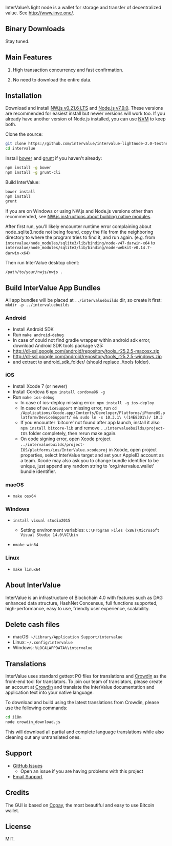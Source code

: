 InterValue’s light node is a wallet for storage and transfer of decentralized value. See http://www.inve.one/.

## Binary Downloads


Stay tuned.

## Main Features

1.	High transaction concurrency and fast confirmation.

2.	No need to download the entire data.


## Installation

Download and install [NW.js v0.21.6 LTS](https://dl.nwjs.io/v0.21.6/) and [Node.js v7.9.0](https://nodejs.org/download/release/v7.9.0/).  These versions are recommended for easiest install but newer versions will work too.  If you already have another version of Node.js installed, you can use [NVM](https://github.com/creationix/nvm) to keep both.

Clone the source:

```sh
git clone https://github.com/intervalue/intervalue-lightnode-2.0-testnet.git
cd intervalue
```



Install [bower](http://bower.io/) and [grunt](http://gruntjs.com/getting-started) if you haven't already:

```sh
npm install -g bower
npm install -g grunt-cli
```

Build InterValue:

```sh
bower install
npm install
grunt
```
If you are on Windows or using NW.js and Node.js versions other than recommended, see [NW.js instructions about building native modules](http://docs.nwjs.io/en/latest/For%20Users/Advanced/Use%20Native%20Node%20Modules/).

After first run, you'll likely encounter runtime error complaining about node_sqlite3.node not being found, copy the file from the neighboring directory to where the program tries to find it, and run again. (e.g. from `intervalue/node_modules/sqlite3/lib/binding/node-v47-darwin-x64` to `intervalue/node_modules/sqlite3/lib/binding/node-webkit-v0.14.7-darwin-x64`)

Then run InterValue desktop client:

```sh
/path/to/your/nwjs/nwjs .
```

## Build InterValue App Bundles

All app bundles will be placed at `../intervaluebuilds` dir, so create it first: `mkdir -p ../intervaluebuilds`


### Android

- Install Android SDK
- Run `make android-debug`
-	In case of could not find gradle wrapper within android sdk error, download Android SDK tools package v25:
-	http://dl-ssl.google.com/android/repository/tools_r25.2.5-macosx.zip
-	http://dl-ssl.google.com/android/repository/tools_r25.2.5-windows.zip
-   and extract to android_sdk_folder/ (should replace ./tools folder).


### iOS

- Install Xcode 7 (or newer)
- Install Cordova 6 `npm install cordova@6 -g`
- Run `make ios-debug`
  * In case of ios-deploy missing error: `npm install -g ios-deploy`
  * In case of `DeviceSupport` missing error, run `cd /Applications/Xcode.app/Contents/Developer/Platforms/iPhoneOS.platform/DeviceSupport/ && sudo ln -s 10.3.1\ \(14E8301\)/ 10.3`
  * If you encounter 'bitcore' not found after app launch, install it also `npm install bitcore-lib` and remove `../intervaluebuilds/project-IOS` folder completely, then rerun make again.
  * On code signing error, open Xcode project `../intervaluebuilds/project-IOS/platforms/ios/InterValue.xcodeproj` in Xcode, open project properties, select InterValue target and set your AppleID account as a team. Xcode may also ask you to change bundle identifier to be unique, just append any random string to 'org.intervalue.wallet' bundle identifier.

### macOS

- `make osx64`

### Windows

- `install visual studio2015`

    * Setting environment variables: `C:\Program Files (x86)\Microsoft Visual Studio 14.0\VC\bin`

- `nmake win64`

### Linux

- `make linux64`


## About InterValue

InterValue is an infrastructure of Blockchain 4.0 with features such as DAG enhanced data structure, HashNet Concensus, full functions supported, high-performance, easy to use, friendly user experience, scalability. 

## Delete cash files



* macOS: `~/Library/Application Support/intervalue`
* Linux: `~/.config/intervalue`
* Windows: `%LOCALAPPDATA%\intervalue`


## Translations

InterValue uses standard gettext PO files for translations and [Crowdin](https://crowdin.com/project/intervalue) as the front-end tool for translators. To join our team of translators, please create an account at [Crowdin](https://crowdin.com) and translate the InterValue documentation and application text into your native language.

To download and build using the latest translations from Crowdin, please use the following commands:

```sh
cd i18n
node crowdin_download.js
```

This will download all partial and complete language translations while also cleaning out any untranslated ones.


## Support

* [GitHub Issues]( https://github.com/intervalue/intervalue-lightnode-2.0-testnet/issues)
  * Open an issue if you are having problems with this project
* [Email Support](mailto:intervalue@inve.one)

## Credits

The GUI is based on [Copay](https://github.com/bitpay/copay), the most beautiful and easy to use Bitcoin wallet.

## License

MIT.
